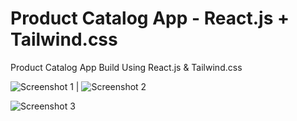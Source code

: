 # Product Catalog App - React.js + Tailwind.css

Product Catalog App Build Using React.js &amp; Tailwind.css


![Screenshot 1](https://svg2raster.fileformat.info/vlz.jsp?svg=%2Flogos%2Freactjs%2Freactjs-ar21.svg)   |   ![Screenshot 2](https://svg2raster.fileformat.info/vlz.jsp?svg=%2Flogos%2Ftailwindcss%2Ftailwindcss-ar21.svg)

![Screenshot 3](https://i.imgur.com/xEep7GU.png)
